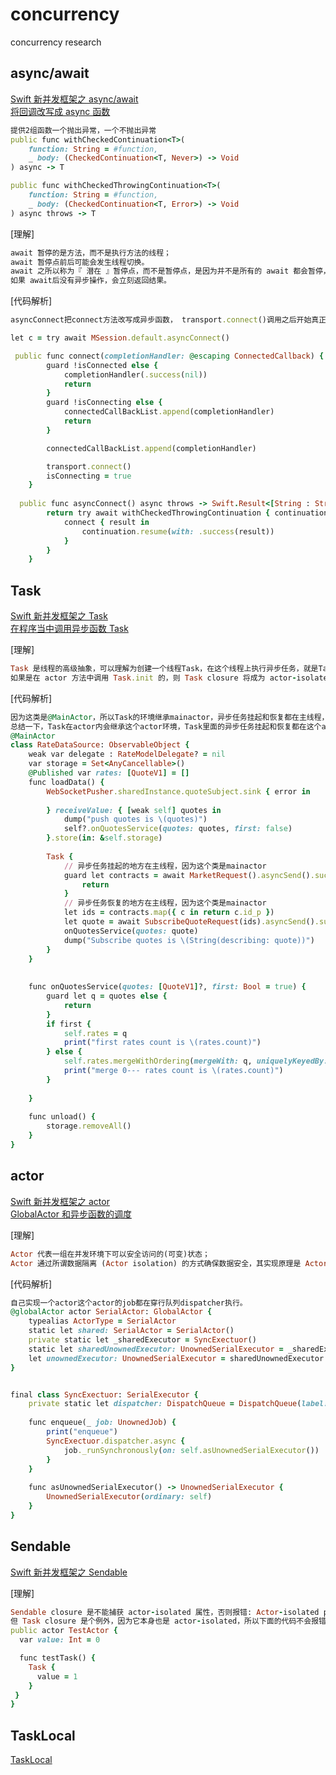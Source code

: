 # concurrency
concurrency research


## async/await
[Swift 新并发框架之 async/await](https://juejin.cn/post/7076733264798416926) <br>
[将回调改写成 async 函数](https://www.bennyhuo.com/book/swift-coroutines/02-wrap-callback.html) <br>
``` ruby
提供2组函数一个抛出异常，一个不抛出异常
public func withCheckedContinuation<T>(
    function: String = #function, 
    _ body: (CheckedContinuation<T, Never>) -> Void
) async -> T

public func withCheckedThrowingContinuation<T>(
    function: String = #function, 
    _ body: (CheckedContinuation<T, Error>) -> Void
) async throws -> T
```

[理解]
``` ruby
await 暂停的是方法，而不是执行方法的线程；
await 暂停点前后可能会发生线程切换。
await 之所以称为『 潜在 』暂停点，而不是暂停点，是因为并不是所有的 await 都会暂停，只有遇到类似 IO、手动起子线程等情况时才会暂停当前调用栈的运行。
如果 await后没有异步操作，会立刻返回结果。
```
[代码解析]
``` ruby
asyncConnect把connect方法改写成异步函数， transport.connect()调用之后开始真正的暂停，因为transport.connect()是子线程异步操作

let c = try await MSession.default.asyncConnect()

 public func connect(completionHandler: @escaping ConnectedCallback) {
        guard !isConnected else {
            completionHandler(.success(nil))
            return
        }
        guard !isConnecting else {
            connectedCallBackList.append(completionHandler)
            return
        }

        connectedCallBackList.append(completionHandler)

        transport.connect()
        isConnecting = true
    }
    
  public func asyncConnect() async throws -> Swift.Result<[String : String]?, MError>  {
        return try await withCheckedThrowingContinuation { continuation in
            connect { result in
                continuation.resume(with: .success(result))
            }
        }
    }
```


## Task
[Swift 新并发框架之 Task](https://juejin.cn/post/7084640887250092062/) <br>
[在程序当中调用异步函数 Task](https://www.bennyhuo.com/book/swift-coroutines/03-call-async-func.html#%E4%BD%BF%E7%94%A8-task) <br>

[理解]
``` ruby
Task 是线程的高级抽象，可以理解为创建一个线程Task，在这个线程上执行异步任务，就是Task的闭包里执行的任务在这个线程上。
如果是在 actor 方法中调用 Task.init 的，则 Task closure 将成为 actor-isolated。Task继承这个actor环境， Task里面异步任务挂起和暂停的地方都在这个actor 线程上
```
[代码解析]
``` ruby
因为这类是@MainActor，所以Task的环境继承mainactor，异步任务挂起和恢复都在主线程，异步任务恢复之后可以访问mainactor的isolated属性
总结一下，Task在actor内会继承这个actor环境，Task里面的异步任务挂起和恢复都在这个actor线程内，也可以访问这个actor的isolated属性
@MainActor
class RateDataSource: ObservableObject {
    weak var delegate : RateModelDelegate? = nil
    var storage = Set<AnyCancellable>()
    @Published var rates: [QuoteV1] = []
    func loadData() {
        WebSocketPusher.sharedInstance.quoteSubject.sink { error in
            
        } receiveValue: { [weak self] quotes in
            dump("push quotes is \(quotes)")
            self?.onQuotesService(quotes: quotes, first: false)
        }.store(in: &self.storage)
        
        Task {
            // 异步任务挂起的地方在主线程，因为这个类是mainactor
            guard let contracts = await MarketRequest().asyncSend().success?.data?.contracts else {
                return
            }
            // 异步任务恢复的地方在主线程，因为这个类是mainactor
            let ids = contracts.map({ c in return c.id_p })
            let quote = await SubscribeQuoteRequest(ids).asyncSend().success?.data?.quotes
            onQuotesService(quotes: quote)
            dump("Subscribe quotes is \(String(describing: quote))")
        }
    }
    
    
    func onQuotesService(quotes: [QuoteV1]?, first: Bool = true) {
        guard let q = quotes else {
            return
        }
        if first {
            self.rates = q
            print("first rates count is \(rates.count)")
        } else {
            self.rates.mergeWithOrdering(mergeWith: q, uniquelyKeyedBy: \.contractId)
            print("merge 0--- rates count is \(rates.count)")
        }
      
    }
    
    func unload() {
        storage.removeAll()
    }
}

``` 
## actor
[Swift 新并发框架之 actor](https://juejin.cn/post/7076738494869012494) <br>
[GlobalActor 和异步函数的调度](https://www.bennyhuo.com/book/swift-coroutines/07-globalactor.html) <br>

[理解]
``` ruby
Actor 代表一组在并发环境下可以安全访问的(可变)状态；
Actor 通过所谓数据隔离 (Actor isolation) 的方式确保数据安全，其实现原理是 Actor 内部维护了一个串行队列 (mailbox)，所有涉及数据安全的外部调用都要入队，即它们都是串行执行的。
```

[代码解析]
``` ruby
自己实现一个actor这个actor的job都在穿行队列dispatcher执行。
@globalActor actor SerialActor: GlobalActor {
    typealias ActorType = SerialActor
    static let shared: SerialActor = SerialActor()
    private static let _sharedExecutor = SyncExectuor()
    static let sharedUnownedExecutor: UnownedSerialExecutor = _sharedExecutor.asUnownedSerialExecutor()
    let unownedExecutor: UnownedSerialExecutor = sharedUnownedExecutor
}


final class SyncExectuor: SerialExecutor {
    private static let dispatcher: DispatchQueue = DispatchQueue(label: "momiji.session.actior")
    
    func enqueue(_ job: UnownedJob) {
        print("enqueue")
        SyncExectuor.dispatcher.async {
            job._runSynchronously(on: self.asUnownedSerialExecutor())
        }
    }
    
    func asUnownedSerialExecutor() -> UnownedSerialExecutor {
        UnownedSerialExecutor(ordinary: self)
    }
}
```
## Sendable
[Swift 新并发框架之 Sendable](https://juejin.cn/post/7076741945820872717/) <br>

[理解]
``` ruby
Sendable closure 是不能捕获 actor-isolated 属性，否则报错: Actor-isolated property 'x' can not be referenced from a Sendable closure。
但 Task closure 是个例外，因为它本身也是 actor-isolated，所以下面的代码不会报错：
public actor TestActor {
  var value: Int = 0

  func testTask() {
    Task {
      value = 1
    }
 }
}
```
## TaskLocal
[TaskLocal](https://www.bennyhuo.com/book/swift-coroutines/08-tasklocal.html) <br>
